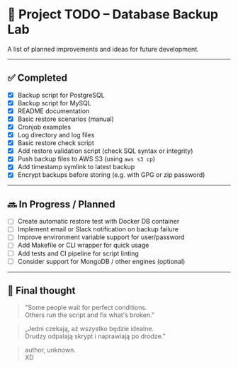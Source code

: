 # 🧠 Project TODO – Database Backup Lab

A list of planned improvements and ideas for future development.

---

## ✅ Completed

- [x] Backup script for PostgreSQL
- [x] Backup script for MySQL
- [x] README documentation
- [x] Basic restore scenarios (manual)
- [x] Cronjob examples
- [x] Log directory and log files
- [x] Basic restore check script
- [x] Add restore validation script (check SQL syntax or integrity)
- [x] Push backup files to AWS S3 (using `aws s3 cp`)
- [x] Add timestamp symlink to latest backup
- [x] Encrypt backups before storing (e.g. with GPG or zip password)

---

## 🔜 In Progress / Planned

- [ ] Create automatic restore test with Docker DB container
- [ ] Implement email or Slack notification on backup failure
- [ ] Improve environment variable support for user/password
- [ ] Add Makefile or CLI wrapper for quick usage
- [ ] Add tests and CI pipeline for script linting
- [ ] Consider support for MongoDB / other engines (optional)

---

## 💬 Final thought

> "Some people wait for perfect conditions.  
> Others run the script and fix what's broken."

> „Jedni czekają, aż wszystko będzie idealne.  
> Drudzy odpalają skrypt i naprawiają po drodze.”

> author, unknown.  
> XD
